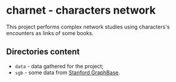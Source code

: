 # charnet - characters network

This project performs complex network studies using characters's
encounters as links of some books.

## Directories content

* `data` - data gathered for the project;
* `sgb` - some data from [Stanford GraphBase](http://www-cs-faculty.stanford.edu/~uno/sgb.html).
